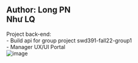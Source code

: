 Author: Long PN<br>
 Như LQ<br>
---------------------------------------------

Project back-end:<br>
	- Build api for group project swd391-fall22-group1<br>
	- Manager UX/UI Portal<br>
![image](https://user-images.githubusercontent.com/94893379/200175813-266fd661-0130-4ff5-b122-a5c6bdb5a367.png)
